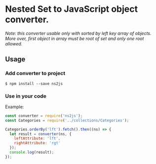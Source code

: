 # Nested Set to JavaScript object converter.

*Note: this converter usable only with sorted by left key array of objects. More over, first object in array must be root of set and only one root allowed.*

## Usage

### Add converter to project

```console
$ npm install --save ns2js
```

### Use in your code

Example:

```js
const converter = require('ns2js');
const Categories = require('../collections/Categories');

Categories.orderBy('lft').fetch().then((ns) => {
  let result = converter(ns, {
    leftAttribute: 'lft',
    rightAttribute: 'rgt'
  });
  console.log(result);
});
```

